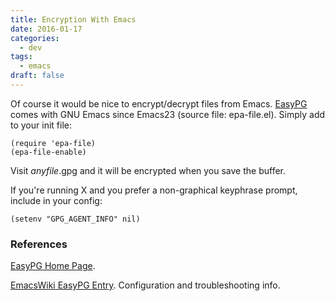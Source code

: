 ```yaml
---
title: Encryption With Emacs
date: 2016-01-17
categories:
  - dev
tags:
  - emacs
draft: false
---
```


Of course it would be nice to encrypt/decrypt files from Emacs.
[EasyPG](http://epg.osdn.jp/) comes with GNU Emacs since Emacs23 (source file: epa-file.el). Simply add to your init file:

```emacslisp
(require 'epa-file)
(epa-file-enable)
```

Visit *anyfile*.gpg and it will be encrypted when you save the buffer.

If you're running X and you prefer a non-graphical keyphrase prompt, include in your config:

```emacslisp
(setenv "GPG_AGENT_INFO" nil)
```

### References

[EasyPG Home Page](http://epg.osdn.jp/).


[EmacsWiki EasyPG Entry](http://www.emacswiki.org/emacs/EasyPG). Configuration and troubleshooting info.
